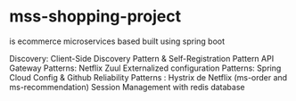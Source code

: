 # mss-shopping-project
 is ecommerce microservices based built using spring boot 
 
Discovery: Client-Side Discovery Pattern & Self-Registration Pattern
API Gateway Patterns: Netflix Zuul
Externalized configuration Patterns: Spring Cloud Config & Github
Reliability Patterns : Hystrix de Netflix  (ms-order and ms-recommendation)
Session Management with redis database
